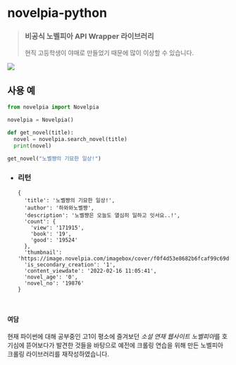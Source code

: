 <h1>novelpia-python</h1>


> ### 비공식 노벨피아 API Wrapper 라이브러리
>현직 고등학생이 야매로 만들었기 때문에 많이 이상할 수 있습니다.

<img src="https://img.shields.io/pypi/v/novelpia">

## 사용 예

```py
from novelpia import Novelpia

novelpia = Novelpia()

def get_novel(title):
  novel = novelpia.search_novel(title)
  print(novel)

get_novel("노벨쨩의 기묘한 일상!")
```

* ### 리턴
  ```
  {
    'title': '노벨쨩의 기묘한 일상!', 
    'author': '하와와노벨쨩', 
    'description': '노벨쨩은 오늘도 열심히 일하고 잇서요..!', 
    'count': {
      'view': '171915', 
      'book': '19', 
      'good': '19524'
    }, 
    'thumbnail': 'https://image.novelpia.com/imagebox/cover/f0f4d53e8682b6fcaf99c69d2a375db8_108865_ori.file', 
    'is_secondary_creation': '1', 
    'content_viewdate': '2022-02-16 11:05:41', 
    'novel_age': '0', 
    'novel_no': '19876'
  }
  ```
<br>

#### 여담
  현재 파이썬에 대해 공부중인 고1이 평소에 즐겨보던 *소설 연재 웹사이트 노벨피아*를 호기심에 뜯어보다가 발견한 것들을 바탕으로
  예전에 크롤링 연습을 위해 만든 노벨피아 크롤링 라이브러리를 재작성하였습니다.


